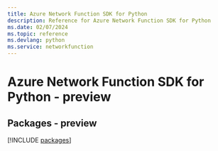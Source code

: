 ```yaml
---
title: Azure Network Function SDK for Python
description: Reference for Azure Network Function SDK for Python
ms.date: 02/07/2024
ms.topic: reference
ms.devlang: python
ms.service: networkfunction
---
```

# Azure Network Function SDK for Python - preview
## Packages - preview
[!INCLUDE [packages](network-function-index.md)]